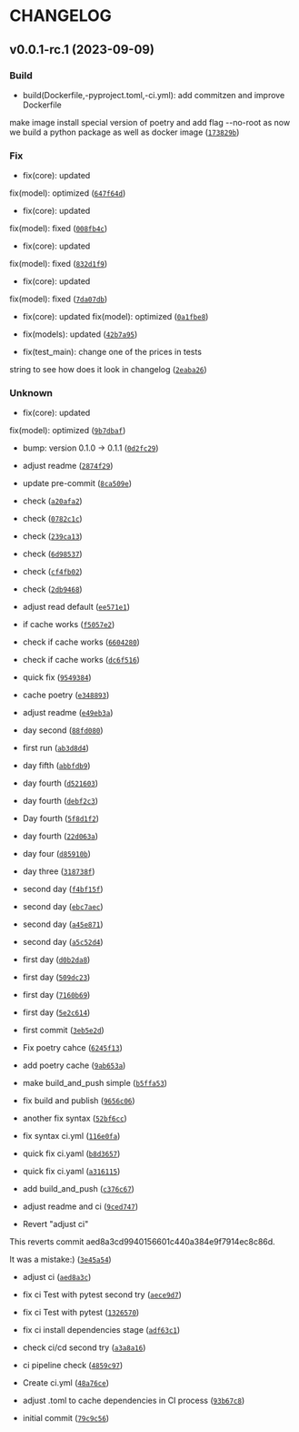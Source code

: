 # CHANGELOG



## v0.0.1-rc.1 (2023-09-09)

### Build

* build(Dockerfile,-pyproject.toml,-ci.yml): add commitzen and improve Dockerfile

make image install special version of poetry and add flag --no-root as now we build a python package as well as docker image ([`173829b`](https://github.com/alexnazarv/python-practice-field/commit/173829b64e6b8b344b48c22b2f32d69834775293))

### Fix

* fix(core): updated

fix(model): optimized ([`647f64d`](https://github.com/alexnazarv/python-practice-field/commit/647f64d3a541ad1fe26a0c143f8cf3929e2bc84f))

* fix(core): updated

fix(model): fixed ([`008fb4c`](https://github.com/alexnazarv/python-practice-field/commit/008fb4cf56882afab4fd75a9b1bf6236c8bdcacc))

* fix(core): updated

fix(model): fixed ([`832d1f9`](https://github.com/alexnazarv/python-practice-field/commit/832d1f9c4ebfa318aef2d397407829c6382139b5))

* fix(core): updated

fix(model): fixed ([`7da07db`](https://github.com/alexnazarv/python-practice-field/commit/7da07dbdf4ec912fee1da6e252423097142b7d85))

* fix(core): updated
fix(model): optimized ([`0a1fbe8`](https://github.com/alexnazarv/python-practice-field/commit/0a1fbe8be54c9638217e036851460c6180fdc7c0))

* fix(models): updated ([`42b7a95`](https://github.com/alexnazarv/python-practice-field/commit/42b7a95c2f02736ca899d905004d55935d8c418a))

* fix(test_main): change one of the prices in tests

string to see how does it look in changelog ([`2eaba26`](https://github.com/alexnazarv/python-practice-field/commit/2eaba26a4e356bf75f00674524e803cb121dbbc3))

### Unknown

*  fix(core): updated

fix(model): optimized ([`9b7dbaf`](https://github.com/alexnazarv/python-practice-field/commit/9b7dbafd47935f8d366c013d9e1af7621bed5795))

* bump: version 0.1.0 → 0.1.1 ([`0d2fc29`](https://github.com/alexnazarv/python-practice-field/commit/0d2fc294e59f6037812697808047dafb5905ae61))

* adjust readme ([`2874f29`](https://github.com/alexnazarv/python-practice-field/commit/2874f292065ffabd4732ba94bb283d127cc623b8))

* update pre-commit ([`8ca509e`](https://github.com/alexnazarv/python-practice-field/commit/8ca509e93bf5df12cba8953d5824dff9cb65a566))

* check ([`a20afa2`](https://github.com/alexnazarv/python-practice-field/commit/a20afa212bf9c5d09080283ac3a670f83f7d5306))

* check ([`0782c1c`](https://github.com/alexnazarv/python-practice-field/commit/0782c1ca4bcc7d54d509d4629c923aec69620933))

* check ([`239ca13`](https://github.com/alexnazarv/python-practice-field/commit/239ca13469a5741d82d98f5dd463ad6d15486678))

* check ([`6d98537`](https://github.com/alexnazarv/python-practice-field/commit/6d985374b20969bc49acdc0915350417699a73a2))

* check ([`cf4fb02`](https://github.com/alexnazarv/python-practice-field/commit/cf4fb021e19565da4695ecf0a5b91b7a5b5a0a80))

* check ([`2db9468`](https://github.com/alexnazarv/python-practice-field/commit/2db94686d0d8717a95cd8a503c48347faeb494e5))

* adjust read default ([`ee571e1`](https://github.com/alexnazarv/python-practice-field/commit/ee571e1832383c9af29a7f548bb4eace5e3b8c57))

* if cache works ([`f5057e2`](https://github.com/alexnazarv/python-practice-field/commit/f5057e2bc374e490b3888f4c00d8ace6252ce509))

* check if cache works ([`6604280`](https://github.com/alexnazarv/python-practice-field/commit/6604280631023ce954ed715560d434210e8b4232))

* check if cache works ([`dc6f516`](https://github.com/alexnazarv/python-practice-field/commit/dc6f5165d0c358dc7960084fcbe7e74eb40647cf))

* quick fix ([`9549384`](https://github.com/alexnazarv/python-practice-field/commit/954938413f4880a825440d963e316a1931c5a7c9))

* cache poetry ([`e348893`](https://github.com/alexnazarv/python-practice-field/commit/e348893c88ecd33784df4e060c9263a93cdea897))

* adjust readme ([`e49eb3a`](https://github.com/alexnazarv/python-practice-field/commit/e49eb3aede131894a5e654c02a02adcbc0eb7c88))

* day second ([`88fd080`](https://github.com/alexnazarv/python-practice-field/commit/88fd080e768f893d1fcb1f0da5f87d3e1b86538f))

* first run ([`ab3d8d4`](https://github.com/alexnazarv/python-practice-field/commit/ab3d8d4195ee93ff49e03a213c528ca9c6958293))

* day fifth ([`abbfdb9`](https://github.com/alexnazarv/python-practice-field/commit/abbfdb9827a1157bcf995cfc3766f6b5517a448b))

* day fourth ([`d521603`](https://github.com/alexnazarv/python-practice-field/commit/d5216031dc575bc19702904f54068aa649593d41))

* day fourth ([`debf2c3`](https://github.com/alexnazarv/python-practice-field/commit/debf2c3d51c529ed803c7f87f298afe187ab5780))

* Day fourth ([`5f8d1f2`](https://github.com/alexnazarv/python-practice-field/commit/5f8d1f2b209523524224f317a93ebbdbb54653c6))

* day fourth ([`22d063a`](https://github.com/alexnazarv/python-practice-field/commit/22d063a613aeff51129c82b1b5a8bf05416b5487))

* day four ([`d85910b`](https://github.com/alexnazarv/python-practice-field/commit/d85910b949e919eafb95ca8c3cd475aced72d67d))

* day three ([`318738f`](https://github.com/alexnazarv/python-practice-field/commit/318738f5c74e94adee360ce6309c7eb7e27ac028))

* second day ([`f4bf15f`](https://github.com/alexnazarv/python-practice-field/commit/f4bf15f5ff8bde1f1155bf9fb5fe4c1a1a12f3d9))

* second day ([`ebc7aec`](https://github.com/alexnazarv/python-practice-field/commit/ebc7aec8363d99fcd9037737c6e471219d0bdbd1))

* second day ([`a45e871`](https://github.com/alexnazarv/python-practice-field/commit/a45e871722e2a7e2addc3732fc5c14890488f827))

* second day ([`a5c52d4`](https://github.com/alexnazarv/python-practice-field/commit/a5c52d470a945c334b48076b7702995027d9eccf))

* first day ([`d0b2da8`](https://github.com/alexnazarv/python-practice-field/commit/d0b2da83b8e35ef46a8b694e8059704f6e77e1f8))

* first day ([`509dc23`](https://github.com/alexnazarv/python-practice-field/commit/509dc231fdbf839723f0ef30595ffee57d99dd59))

* first day ([`7160b69`](https://github.com/alexnazarv/python-practice-field/commit/7160b69c4039af6637bd6f38f94c48aef6ac3c12))

* first day ([`5e2c614`](https://github.com/alexnazarv/python-practice-field/commit/5e2c614522e27f923cb39298afd0c311db410514))

* first commit ([`3eb5e2d`](https://github.com/alexnazarv/python-practice-field/commit/3eb5e2d47e61c7c6ac176b1b38ad58cd40ec6427))

* Fix poetry cahce ([`6245f13`](https://github.com/alexnazarv/python-practice-field/commit/6245f13bc29f52764fb43ef7f9ee5571f8c1e728))

* add poetry cache ([`9ab653a`](https://github.com/alexnazarv/python-practice-field/commit/9ab653aa7ae769df11a3a6fe512d3636ac5d5a92))

* make build_and_push simple ([`b5ffa53`](https://github.com/alexnazarv/python-practice-field/commit/b5ffa5325ae448872ff854c7880166bdc26fb698))

* fix build and publish ([`9656c06`](https://github.com/alexnazarv/python-practice-field/commit/9656c0677a87eda4a05194ea0373a3dd23f28e82))

* another fix syntax ([`52bf6cc`](https://github.com/alexnazarv/python-practice-field/commit/52bf6cc5b05312109a502fc82bf900335ecdb80c))

* fix syntax ci.yml ([`116e0fa`](https://github.com/alexnazarv/python-practice-field/commit/116e0fa1675ef4e511f73741cdef354cbb96e6e3))

* quick fix ci.yaml ([`b8d3657`](https://github.com/alexnazarv/python-practice-field/commit/b8d36576dd1850c85c8acdf1618843e240519763))

* quick fix ci.yaml ([`a316115`](https://github.com/alexnazarv/python-practice-field/commit/a316115ef538d68510894bdca854ba4d23b5b9d8))

* add build_and_push ([`c376c67`](https://github.com/alexnazarv/python-practice-field/commit/c376c6724f88c6a78989cb61352be913136c8a45))

* adjust readme and ci ([`9ced747`](https://github.com/alexnazarv/python-practice-field/commit/9ced747a5973fcf180b0b1978872f8fab658a703))

* Revert &#34;adjust ci&#34;

This reverts commit aed8a3cd9940156601c440a384e9f7914ec8c86d.

It was a  mistake:) ([`3e45a54`](https://github.com/alexnazarv/python-practice-field/commit/3e45a54db0ba04ae248f562b3b5a4742da5bb987))

* adjust ci ([`aed8a3c`](https://github.com/alexnazarv/python-practice-field/commit/aed8a3cd9940156601c440a384e9f7914ec8c86d))

* fix ci Test with pytest second try ([`aece9d7`](https://github.com/alexnazarv/python-practice-field/commit/aece9d73cc295be1517feade205dc5f6f97cffb8))

* fix ci Test with pytest ([`1326570`](https://github.com/alexnazarv/python-practice-field/commit/13265702720f721bc772f7c374f202bcd8ca511e))

* fix ci install dependencies stage ([`adf63c1`](https://github.com/alexnazarv/python-practice-field/commit/adf63c1b0b6fd681dc379c08453a0d35918232bb))

* check ci/cd second try ([`a3a8a16`](https://github.com/alexnazarv/python-practice-field/commit/a3a8a16d3f304e0577059bdb03633c93af38f863))

* ci pipeline check ([`4859c97`](https://github.com/alexnazarv/python-practice-field/commit/4859c97eccbc34619af6a45070b0c3e908c58996))

* Create ci.yml ([`48a76ce`](https://github.com/alexnazarv/python-practice-field/commit/48a76ce75d1d06e76d35925853ca8b4071cefd71))

* adjust .toml to cache dependencies in CI process ([`93b67c8`](https://github.com/alexnazarv/python-practice-field/commit/93b67c8bf3b1f858823afb6d984dab6a323b2824))

* initial commit ([`79c9c56`](https://github.com/alexnazarv/python-practice-field/commit/79c9c56cd9b0f7563f4485269a51bb6b7d47ec85))
